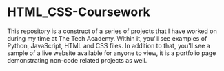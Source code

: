 # HTML_CSS-Coursework
This repository is a construct of a series of projects that I have worked on during my time at The Tech Academy.  Within it, you'll see examples of Python, JavaScript, HTML and CSS files.  In addition to that, you'll see a sample of a live website available for anyone to view, it is a portfolio page demonstrating non-code related projects as well.
